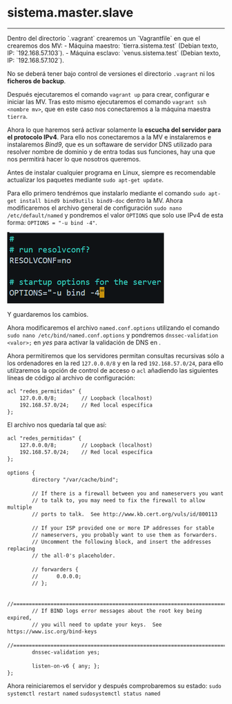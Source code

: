 ﻿# sistema.master.slave
<hr style="color: white; border-radius: 5px;">
Dentro del directorio `.vagrant` crearemos un `Vagrantfile` en que el crearemos dos MV:
-   Máquina maestro: `tierra.sistema.test` (Debian texto, IP: `192.168.57.103`).
-   Máquina esclavo: `venus.sistema.test` (Debian texto, IP: `192.168.57.102`).

No se deberá tener bajo control de versiones el directorio `.vagrant` ni los **ficheros de backup**.

Después ejecutaremos el comando `vagrant up` para crear, configurar e iniciar las MV. Tras esto mismo ejecutaremos el comando `vagrant ssh <nombre mv>`, que en este caso nos conectaremos a la máquina maestra `tierra`.

Ahora lo que haremos será activar solamente la **escucha del servidor para el protocolo IPv4**. Para ello nos conectaremos a la MV e instalaremos e instalaremos *Bind9*, que es un softaware de servidor DNS utilizado para resolver nombre de dominio y de entra todas sus funciones, hay una que nos permitirá hacer lo que nosotros queremos.

Antes de instalar cualquier programa en Linux, siempre es recomendable actualizar los paquetes mediante `sudo apt-get update`.

Para ello primero tendrémos que instalarlo mediante el comando `sudo apt-get install bind9 bind9utils bind9-doc` dentro la MV. Ahora modificaremos el archivo general de configuración `sudo nano /etc/default/named` y pondremos el valor `OPTIONS` que solo use IPv4 de esta forma:
`OPTIONS = "-u bind -4"`.

![alt text](/img/image.png)

Y guardaremos los cambios.

Ahora modificaremos el archivo `named.conf.options` utilizando el comando `sudo nano /etc/bind/named.conf.options` y pondremos `dnssec-validation <valor>;` en *yes* para activar la validación de DNS en .

Ahora permitiremos que los servidores permitan consultas recursivas sólo a los ordenadores en la red `127.0.0.0/8` y en la red `192.168.57.0/24`, para ello utilzaremos la opción de control de acceso o `acl` añadiendo las siguientes líneas de código al archivo de configuración:
```
acl "redes_permitidas" {
    127.0.0.0/8;        // Loopback (localhost)
    192.168.57.0/24;    // Red local específica
};
```

El archivo nos quedaría tal que así:
```
acl "redes_permitidas" {
    127.0.0.0/8;        // Loopback (localhost)
    192.168.57.0/24;    // Red local específica
};

options {
        directory "/var/cache/bind";

        // If there is a firewall between you and nameservers you want
        // to talk to, you may need to fix the firewall to allow multiple
        // ports to talk.  See http://www.kb.cert.org/vuls/id/800113

        // If your ISP provided one or more IP addresses for stable
        // nameservers, you probably want to use them as forwarders.
        // Uncomment the following block, and insert the addresses replacing
        // the all-0's placeholder.

        // forwarders {
        //      0.0.0.0;
        // };

        //========================================================================
        // If BIND logs error messages about the root key being expired,
        // you will need to update your keys.  See https://www.isc.org/bind-keys
        //========================================================================
        dnssec-validation yes;

        listen-on-v6 { any; };
};
```

Ahora reiniciaremos el servidor y después comprobaremos su estado:
`sudo systemctl restart named`
`sudosystemctl status named`
